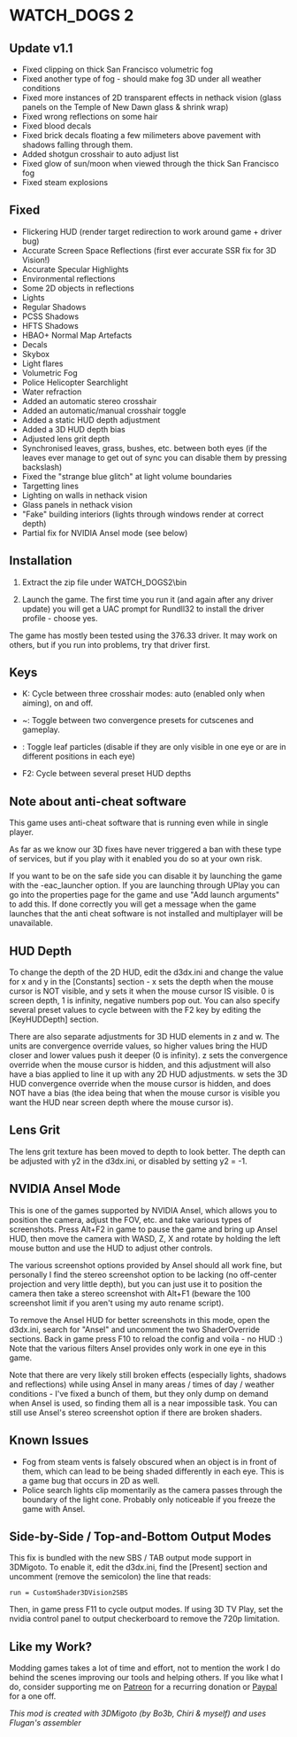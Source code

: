 WATCH_DOGS 2
============

Update v1.1
-----------
- Fixed clipping on thick San Francisco volumetric fog
- Fixed another type of fog - should make fog 3D under all weather conditions
- Fixed more instances of 2D transparent effects in nethack vision (glass
  panels on the Temple of New Dawn glass & shrink wrap)
- Fixed wrong reflections on some hair
- Fixed blood decals
- Fixed brick decals floating a few milimeters above pavement with shadows
  falling through them.
- Added shotgun crosshair to auto adjust list
- Fixed glow of sun/moon when viewed through the thick San Francisco fog
- Fixed steam explosions

Fixed
-----
- Flickering HUD (render target redirection to work around game + driver bug)
- Accurate Screen Space Reflections (first ever accurate SSR fix for 3D Vision!)
- Accurate Specular Highlights
- Environmental reflections
- Some 2D objects in reflections
- Lights
- Regular Shadows
- PCSS Shadows
- HFTS Shadows
- HBAO+ Normal Map Artefacts
- Decals
- Skybox
- Light flares
- Volumetric Fog
- Police Helicopter Searchlight
- Water refraction
- Added an automatic stereo crosshair
- Added an automatic/manual crosshair toggle
- Added a static HUD depth adjustment
- Added a 3D HUD depth bias
- Adjusted lens grit depth
- Synchronised leaves, grass, bushes, etc. between both eyes (if the leaves
  ever manage to get out of sync you can disable them by pressing backslash)
- Fixed the "strange blue glitch" at light volume boundaries
- Targetting lines
- Lighting on walls in nethack vision
- Glass panels in nethack vision
- "Fake" building interiors (lights through windows render at correct depth)
- Partial fix for NVIDIA Ansel mode (see below)

Installation
------------
1. Extract the zip file under WATCH_DOGS2\bin

2. Launch the game. The first time you run it (and again after any driver
   update) you will get a UAC prompt for Rundll32 to install the driver
   profile - choose yes.

The game has mostly been tested using the 376.33 driver. It may work on others,
but if you run into problems, try that driver first.

Keys
----
- K: Cycle between three crosshair modes: auto (enabled only when aiming), on
  and off.

- ~: Toggle between two convergence presets for cutscenes and gameplay.

- \: Toggle leaf particles (disable if they are only visible in one eye or are
  in different positions in each eye)

- F2: Cycle between several preset HUD depths

Note about anti-cheat software
------------------------------
This game uses anti-cheat software that is running even while in single player.

As far as we know our 3D fixes have never triggered a ban with these type of
services, but if you play with it enabled you do so at your own risk.

If you want to be on the safe side you can disable it by launching the game
with the -eac_launcher option. If you are launching through UPlay you can go
into the properties page for the game and use "Add launch arguments" to add
this. If done correctly you will get a message when the game launches that the
anti cheat software is not installed and multiplayer will be unavailable.

HUD Depth
---------
To change the depth of the 2D HUD, edit the d3dx.ini and change the value for x
and y in the [Constants] section - x sets the depth when the mouse cursor is
NOT visible, and y sets it when the mouse cursor IS visible. 0 is screen depth,
1 is infinity, negative numbers pop out. You can also specify several preset
values to cycle between with the F2 key by editing the [KeyHUDDepth] section.

There are also separate adjustments for 3D HUD elements in z and w. The units
are convergence override values, so higher values bring the HUD closer and
lower values push it deeper (0 is infinity). z sets the convergence override
when the mouse cursor is hidden, and this adjustment will also have a bias
applied to line it up with any 2D HUD adjustments. w sets the 3D HUD
convergence override when the mouse cursor is hidden, and does NOT have a bias
(the idea being that when the mouse cursor is visible you want the HUD near
screen depth where the mouse cursor is).

Lens Grit
---------
The lens grit texture has been moved to depth to look better. The depth can be
adjusted with y2 in the d3dx.ini, or disabled by setting y2 = -1.

NVIDIA Ansel Mode
-----------------
This is one of the games supported by NVIDIA Ansel, which allows you to
position the camera, adjust the FOV, etc. and take various types of
screenshots. Press Alt+F2 in game to pause the game and bring up Ansel HUD,
then move the camera with WASD, Z, X and rotate by holding the left mouse
button and use the HUD to adjust other controls.

The various screenshot options provided by Ansel should all work fine, but
personally I find the stereo screenshot option to be lacking (no off-center
projection and very little depth), but you can just use it to position the
camera then take a stereo screenshot with Alt+F1 (beware the 100 screenshot
limit if you aren't using my auto rename script).

To remove the Ansel HUD for better screenshots in this mode, open the d3dx.ini,
search for "Ansel" and uncomment the two ShaderOverride sections. Back in game
press F10 to reload the config and voila - no HUD :) Note that the various
filters Ansel provides only work in one eye in this game.

Note that there are very likely still broken effects (especially lights,
shadows and reflections) while using Ansel in many areas / times of day /
weather conditions - I've fixed a bunch of them, but they only dump on demand
when Ansel is used, so finding them all is a near impossible task. You can
still use Ansel's stereo screenshot option if there are broken shaders.

Known Issues
------------
- Fog from steam vents is falsely obscured when an object is in front of them,
  which can lead to be being shaded differently in each eye. This is a game bug
  that occurs in 2D as well.
- Police search lights clip momentarily as the camera passes through the
  boundary of the light cone. Probably only noticeable if you freeze the game
  with Ansel.

Side-by-Side / Top-and-Bottom Output Modes
------------------------------------------
This fix is bundled with the new SBS / TAB output mode support in 3DMigoto. To
enable it, edit the d3dx.ini, find the [Present] section and uncomment (remove
the semicolon) the line that reads:

    run = CustomShader3DVision2SBS

Then, in game press F11 to cycle output modes. If using 3D TV Play, set the
nvidia control panel to output checkerboard to remove the 720p limitation.

Like my Work?
-------------
Modding games takes a lot of time and effort, not to mention the work I do
behind the scenes improving our tools and helping others. If you like what I
do, consider supporting me on [Patreon](https://www.patreon.com/DarkStarSword)
for a recurring donation or [Paypal](https://www.paypal.me/DarkStarSword) for a
one off.

_This mod is created with 3DMigoto (by Bo3b, Chiri & myself) and uses Flugan's
assembler_
